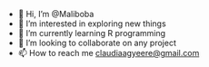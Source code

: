- 👋 Hi, I’m @Maliboba
- 👀 I’m interested in exploring new things
- 🌱 I’m currently learning R programming 
- 💞️ I’m looking to collaborate on any project
- 📫 How to reach me claudiaagyeere@gmail.com

<!---
Maliboba/Maliboba is a ✨ special ✨ repository because its `README.md` (this file) appears on your GitHub profile.
You can click the Preview link to take a look at your changes.
--->
